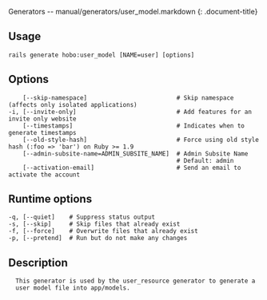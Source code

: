 Generators -- manual/generators/user\_model.markdown
{: .document-title}


## Usage

    

    rails generate hobo:user_model [NAME=user] [options]


## Options

    

        [--skip-namespace]                         # Skip namespace (affects only isolated applications)
    -i, [--invite-only]                            # Add features for an invite only website
        [--timestamps]                             # Indicates when to generate timestamps
        [--old-style-hash]                         # Force using old style hash (:foo => 'bar') on Ruby >= 1.9
        [--admin-subsite-name=ADMIN_SUBSITE_NAME]  # Admin Subsite Name
                                                   # Default: admin
        [--activation-email]                       # Send an email to activate the account


## Runtime options

    

    -q, [--quiet]    # Suppress status output
    -s, [--skip]     # Skip files that already exist
    -f, [--force]    # Overwrite files that already exist
    -p, [--pretend]  # Run but do not make any changes


## Description

    


      This generator is used by the user_resource generator to generate a
      user model file into app/models.

